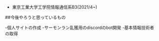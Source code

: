 - 東京工業大学工学院情報通信系B3(2021/4~)

##今後やろうと思っているもの

-個人サイトの作成
-サーモンラン乱獲用のdiscordのbot開発
-基本情報技術者の取得
<!--
**suyasuyaTY/suyasuyaTY** is a ✨ _special_ ✨ repository because its `README.md` (this file) appears on your GitHub profile.

Here are some ideas to get you started:

- 🔭 I’m currently working on ...
- 🌱 I’m currently learning ...
- 👯 I’m looking to collaborate on ...
- 🤔 I’m looking for help with ...
- 💬 Ask me about ...
- 📫 How to reach me: ...
- 😄 Pronouns: ...
- ⚡ Fun fact: ...
-->
